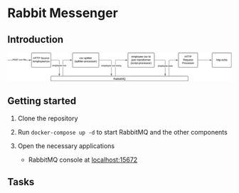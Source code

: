 # Rabbit Messenger

## Introduction
![img_1.png](img_1.png)

## Getting started

1. Clone the repository
2. Run `docker-compose up -d` to start RabbitMQ and the other components
3. Open the necessary applications

    - RabbitMQ console at [localhost:15672](http://localhost:15672)

## Tasks